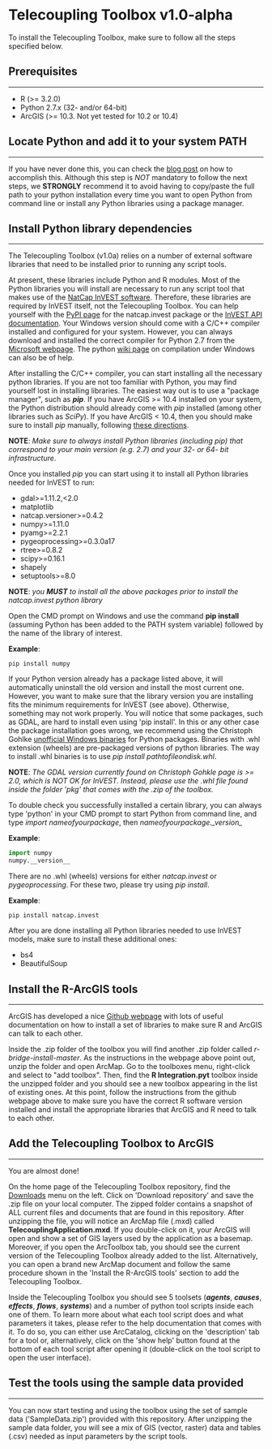 Telecoupling Toolbox v1.0-alpha
===========
To install the Telecoupling Toolbox, make sure to follow all the steps specified below.


## Prerequisites
-----------
* R (>= 3.2.0)
* Python 2.7.x (32- and/or 64-bit)
* ArcGIS (>= 10.3. Not yet tested for 10.2 or 10.4)


## Locate Python and add it to your system PATH
------------
If you have never done this, you can check the [blog post](https://pythongisandstuff.wordpress.com/2013/07/10/locating-python-adding-to-path-and-accessing-arcpy/) on how to accomplish this. Although this step is *NOT* mandatory to follow the next steps, we **STRONGLY** recommend it to avoid having to copy/paste the full path to your python installation every time you want to open Python from command line or install any Python libraries using a package manager.


## Install Python library dependencies
---------------------
The Telecoupling Toolbox (v1.0a) relies on a number of external software libraries that need to be installed prior to running any script tools. 

At present, these libraries include Python and R modules. Most of the Python libraries you will install are necessary to run any script tool that makes use of the [NatCap InVEST software](http://www.naturalcapitalproject.org/invest/). Therefore, these libraries are required by InVEST itself, not the Telecoupling Toolbox. You can help yourself with the [PyPI page](https://pypi.python.org/pypi/natcap.invest/3.3.1 ) for the natcap.invest package or the [InVEST API documentation](http://invest.readthedocs.io/en/latest/installing.html). Your Windows version should come with a C/C++ compiler installed and configured for your system. However, you can always download and installed the correct compiler for Python 2.7 from the [Microsoft webpage](https://www.microsoft.com/en-us/download/details.aspx?id=44266). The python [wiki page](https://wiki.python.org/moin/WindowsCompilers) on compilation under Windows can also be of help.

After installing the C/C++ compiler, you can start installing all the necessary python libraries. If you are not too familiar with Python, you may find yourself lost in installing libraries. The easiest way out is to use a "package manager", such as __*pip*__. If you have ArcGIS >= 10.4 installed on your system, the Python distribution should already come with *pip* installed (among other libraries such as *SciPy*). If you have ArcGIS < 10.4, then you should make sure to install *pip* manually, following [these directions](https://pip.pypa.io/en/stable/installing/). 

**NOTE**: *Make sure to always install Python libraries (including *pip*) that correspond to your main version (e.g. 2.7) and your 32- or 64- bit infrastructure*.

Once you installed *pip* you can start using it to install all Python libraries needed for InVEST to run:

* gdal>=1.11.2,<2.0
* matplotlib
* natcap.versioner>=0.4.2
* numpy>=1.11.0
* pyamg>=2.2.1
* pygeoprocessing>=0.3.0a17
* rtree>=0.8.2
* scipy>=0.16.1
* shapely
* setuptools>=8.0

**NOTE**: *you __MUST__ to install all the above packages prior to install the natcap.invest python library*

Open the CMD prompt on Windows and use the command **pip install** (assuming Python has been added to the PATH system variable) followed by the name of the library of interest.

**Example**:

```
pip install numpy
```

If your Python version already has a package listed above, it will automatically uninstall the old version and install the most current one. However, you want to make sure that the library version you are installing fits the minimum requirements for InVEST (see above). Otherwise, something may not work properly. You will notice that some packages, such as GDAL, are hard to install even using
'pip install'. In this or any other case the package installation goes wrong, we recommend using the Christoph Gohlke [unofficial Windows binaries](http://www.lfd.uci.edu/~gohlke/pythonlibs/) for Python packages. Binaries with .whl extension (wheels) are pre-packaged versions of python libraries. The way to install .whl binaries is to use _pip install pathtofileondisk.whl_.

**NOTE**: *The GDAL version currently found on Christoph Gohkle page is >= 2.0, which is NOT OK for InVEST. Instead, please use the .whl file found inside the folder 'pkg' that comes with the .zip of the toolbox.*

To double check you successfully installed a certain library, you can always type 'python' in your CMD prompt to start Python from command line, and type _import nameofyourpackage_, then *nameofyourpackage.\__version__*

**Example**:

```python
import numpy
numpy.__version__
```

There are no .whl (wheels) versions for either *natcap.invest* or *pygeoprocessing*. For these two, please try using *pip install*.

**Example**:

```
pip install natcap.invest
```

After you are done installing all Python libraries needed to use InVEST models, make sure to install these additional ones:

* bs4 
* BeautifulSoup 

## Install the R-ArcGIS tools 
---------------------

ArcGIS has developed a nice [Github webpage](https://github.com/R-ArcGIS/r-bridge-install) with lots of useful documentation on how to install a set of libraries to make sure R and ArcGIS can talk to each other.

Inside the .zip folder of the toolbox you will find another .zip folder called *r-bridge-install-master*. As the instructions in the webpage above point out, unzip the folder and open ArcMap. Go to the toolboxes menu, right-click and select to "add toolbox". Then, find the **R Integration.pyt** toolbox inside the unzipped folder and you should see a new toolbox appearing in the list of existing ones. At this point, follow the instructions from the github webpage above to make sure you have the correct R software version installed and install the appropriate libraries that ArcGIS and R need to talk to each other.

## Add the Telecoupling Toolbox to ArcGIS
---------------------

You are almost done! 

On the home page of the Telecoupling Toolbox repository, find the [Downloads](https://bitbucket.org/f-tonini/telecoupling-geoapp/downloads) menu on the left. Click on 'Download repository' and save the .zip file on your local computer. The zipped folder contains a snapshot of ALL current files and documents that are found in this repository. After unzipping the file, you will notice an ArcMap file (.mxd) called **TelecouplingApplication.mxd**. If you double-click on it, your ArcGIS will open and show a set of GIS layers used by the application as a basemap. Moreover, if you open the ArcToolbox tab, you should see the current version of the Telecoupling Toolbox already added to the list. Alternatively, you can open a brand new ArcMap document and follow the same procedure shown in the 'Install the R-ArcGIS tools' section to add the Telecoupling Toolbox. 

Inside the Telecoupling Toolbox you should see 5 toolsets (*__agents__*, *__causes__*, *__effects__*, *__flows__*, *__systems__*) and a number of python tool scripts inside each one of them. To learn more about what each tool script does and what parameters it takes, please refer to the help documentation that comes with it. To do so, you can either use ArcCatalog, clicking on the 'description' tab for a tool or, alternatively, click on the 'show help' button found at the bottom of each tool script after opening it (double-click on the tool script to open the user interface). 

## Test the tools using the sample data provided
---------------------

You can now start testing and using the toolbox using the set of sample data ('SampleData.zip') provided with this repository. After unzipping the sample data folder, you will see a mix of GIS (vector, raster) data and tables (.csv) needed as input parameters by the script tools.